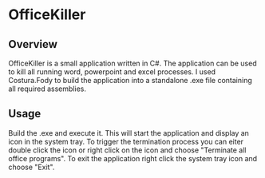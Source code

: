 # OfficeKiller

## Overview

OfficeKiller is a small application written in C#. The application can be used to kill all running word, powerpoint and excel processes. I used Costura.Fody to build the application into a standalone .exe file containing all required assemblies.  

## Usage

Build the .exe and execute it. This will start the application and display an icon in the system tray. To trigger the termination process you can eiter double click the icon or right click on the icon and choose "Terminate all office programs". To exit the application right click the system tray icon and choose "Exit".
